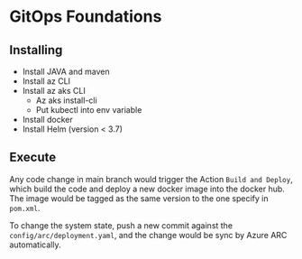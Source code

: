 # GitOps Foundations

## Installing
- Install JAVA and maven
- Install az CLI
- Install az aks CLI
	- Az aks install-cli
	- Put kubectl into env variable
- Install docker
- Install Helm (version < 3.7)


## Execute
Any code change in main branch would trigger the Action `Build and Deploy`, which build the code and deploy a new docker image into the docker hub. The image would be tagged as the same version to the one specify in `pom.xml`.

To change the system state, push a new commit against the `config/arc/deployment.yaml`, and the change would be sync by Azure ARC automatically.

